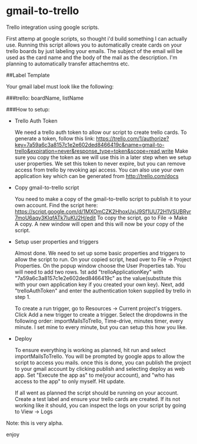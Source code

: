 gmail-to-trello
===============

Trello integration using google scripts.

First attemp at google scripts, so thought i'd build something I can actually use.  Running this script allows you to automatically create cards on your trello boards by just labeling your emails. The subject of the email will be used as the card name and the body of the mail as the description.  I'm planning to automatically transfer attachemtns etc.

##Label Template

Your gmail label must look like the following:

###trello: boardName, listName

###How to setup:

- Trello Auth Token

    We need a trello auth token to allow our script to create trello cards. To generate a token, follow this link: https://trello.com/1/authorize?key=7a59a6c3a8157c1e2e602ded8466419c&name=gmail-to-trello&expiration=never&response_type=token&scope=read,write Make sure you copy the token as we will use this in a later step when we setup user properties. We set this token to never expire, but you can remove access from trello by revoking api access.  You can also use your own application key which can be generated from http://trello.com/docs

- Copy gmail-to-trello script

    You need to make a copy of the gmail-to-trello script to publish it to your own account. Find the script here: https://script.google.com/d/1MXOmCZK2HhoxUxjJ9Sf1UU72H1VSUBRyr7moU6aqy3KIqfATk7luKU2H/edit
    To copy the script, go to File -> Make A copy.  A new window will open and this will now be your copy of the script.

- Setup user properties and triggers

    Almost done. We need to set up some basic properties and triggers to allow the script to run.  On your copied script, head over to File -> Project Properties. On the popup window choose the User Properties tab. You will need to add two rows. 1st add "trelloApplicationKey" with "7a59a6c3a8157c1e2e602ded8466419c" as the value(substitute this with your own application key if you created your own key). Next, add "trelloAuthToken" and enter the authentication token supplied by trello in step 1.

    To create a run trigger, go to Resources -> Current project's triggers. Click Add a new trigger to create a trigger. Select the dropdowns in the following order: importMailsToTrello, Time-drive, minutes timer, every minute. I set mine to every minute, but you can setup this how you like. 

- Deploy

    To ensure everything is working as planned, hit run and select importMailsToTrello. You will be prompted by google apps to allow the script to access you mails. once this is done, you can publish the project to your gmail account by clicking publish and selecting deploy as web app.  Set "Execute the app as" to me(your account), and "who has access to the app" to only myself. Hit update.

    If all went as planned the script should be running on your account. Create a test label and ensure your trello cards are created.  If its not working like it should, you can inspect the logs on your script by going to View -> Logs



Note: this is very alpha.

enjoy
